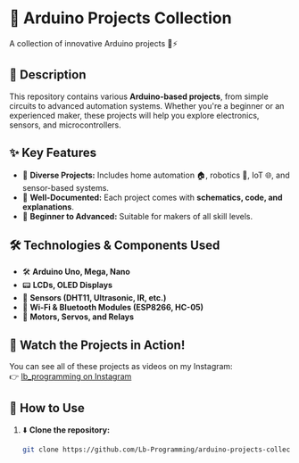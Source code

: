 # 🔌 Arduino Projects Collection  
A collection of innovative Arduino projects 🤖⚡  

## 📌 Description  
This repository contains various **Arduino-based projects**, from simple circuits to advanced automation systems. Whether you're a beginner or an experienced maker, these projects will help you explore electronics, sensors, and microcontrollers.  

## ✨ Key Features  

- 🔋 **Diverse Projects:** Includes home automation 🏠, robotics 🤖, IoT 🌐, and sensor-based systems.  
- 📖 **Well-Documented:** Each project comes with **schematics, code, and explanations**.  
- 🔧 **Beginner to Advanced:** Suitable for makers of all skill levels.  

## 🛠️ Technologies & Components Used  

- 🛠️ **Arduino Uno, Mega, Nano**  
- 📟 **LCDs, OLED Displays**  
- 🔌 **Sensors (DHT11, Ultrasonic, IR, etc.)**  
- 📶 **Wi-Fi & Bluetooth Modules (ESP8266, HC-05)**  
- 🔋 **Motors, Servos, and Relays**  

## 🎥 Watch the Projects in Action!  

You can see all of these projects as videos on my Instagram:  
👉 [lb_programming on Instagram](https://www.instagram.com/lb_programming?utm_source=ig_web_button_share_sheet&igsh=ZDNlZDc0MzIxNw==)  

## 🚀 How to Use  

1. ⬇️ **Clone the repository:**  
   ```sh
   git clone https://github.com/Lb-Programming/arduino-projects-collection.git
